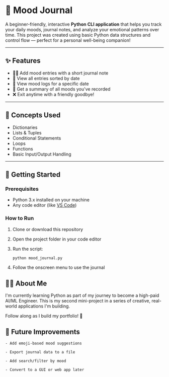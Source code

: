 # 🧠 Mood Journal

A beginner-friendly, interactive **Python CLI application** that helps you track your daily moods, journal notes, and analyze your emotional patterns over time. This project was created using basic Python data structures and control flow — perfect for a personal well-being companion!

---

## ✨ Features

- ✍🏻 Add mood entries with a short journal note  
- 📅 View all entries sorted by date  
- 📒 View mood logs for a specific date  
- 📓 Get a summary of all moods you've recorded  
- ❌ Exit anytime with a friendly goodbye!

---

## 🧠 Concepts Used

- Dictionaries  
- Lists & Tuples  
- Conditional Statements  
- Loops  
- Functions  
- Basic Input/Output Handling

---

## 🚀 Getting Started

### Prerequisites

- Python 3.x installed on your machine  
- Any code editor (like [VS Code](https://code.visualstudio.com/))

### How to Run

1. Clone or download this repository  
2. Open the project folder in your code editor  
3. Run the script:

    ```bash
    python mood_journal.py

4. Follow the onscreen menu to use the journal

## 🙋‍♀️ About Me
I'm currently learning Python as part of my journey to become a high-paid AI/ML Engineer. This is my second mini-project in a series of creative, real-world applications I'm building.

Follow along as I build my portfolio! 🚀

## 📌 Future Improvements
    
    - Add emoji-based mood suggestions

    - Export journal data to a file

    - Add search/filter by mood

    - Convert to a GUI or web app later

